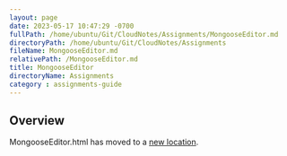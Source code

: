 ```yaml
---
layout: page
date: 2023-05-17 10:47:29 -0700
fullPath: /home/ubuntu/Git/CloudNotes/Assignments/MongooseEditor.md
directoryPath: /home/ubuntu/Git/CloudNotes/Assignments
fileName: MongooseEditor.md
relativePath: /MongooseEditor.md
title: MongooseEditor
directoryName: Assignments
category : assignments-guide
---
```


## Overview

MongooseEditor.html has moved to a [new location](/mongo-guide/MongooseEditor.html).
